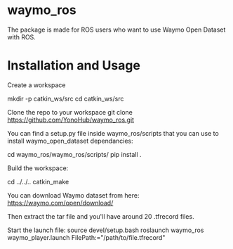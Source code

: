 # waymo_ros

The package is made for ROS users who want to use Waymo Open Dataset with ROS.


# Installation and Usage

Create a workspace

mkdir -p catkin_ws/src
cd catkin_ws/src

Clone the repo to your workspace
git clone https://github.com/YonoHub/waymo_ros.git

You can find a setup.py file inside waymo_ros/scripts that you can use to install waymo_open_dataset dependancies:

cd waymo_ros/waymo_ros/scripts/
pip install .

Build the workspace:

cd ../../..
catkin_make


You can download Waymo dataset from here:
https://waymo.com/open/download/

Then extract the tar file and you'll have around 20 .tfrecord files.

Start the launch file:
source devel/setup.bash
roslaunch waymo_ros waymo_player.launch FilePath:="/path/to/file.tfrecord"
